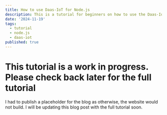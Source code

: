 ```yaml
---
title: How to use Daas-IoT for Node.js
description: This is a tutorial for beginners on how to use the Daas-IoT library for Node.js, aka daas-sdk from npm.
date: '2024-11-19'
tags:
  - tutorial
  - node.js
  - daas-iot
published: true
---
```


# This tutorial is a work in progress. Please check back later for the full tutorial

I had to publish a placeholder for the blog as otherwise, the website would not build. I will be updating this blog post with the full tutorial soon.
<!-- 
## What is Daas-IoT?

## How to use Daas-IoT

## Conclusion -->
